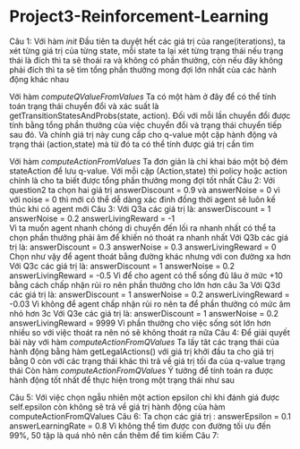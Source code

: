 # Project3-Reinforcement-Learning

Câu 1:
  Với hàm _init_
    Đầu tiên ta duyệt hết các giá trị của range(iterations), ta xét từng giá trị của từng state, mỗi state ta lại xét từng trạng thái
  nếu trạng thái là đích thì ta sẽ thoái ra và không có phần thưởng, còn nếu đây không phải đích thì ta sẽ tìm tổng phần thưởng mong 
  đợi lớn nhất của các hành động khác nhau 
  
  Với hàm _computeQValueFromValues_
    Ta có một hàm ở đây để có thể tính toán trạng thái chuyển đổi và xác suất là getTransitionStatesAndProbs(state, action). Đối với mỗi
    lần chuyển đổi được tính bằng tổng phần thưởng của việc chuyển đổi và trạng thái chuyển tiếp sau đó. Và chính giá trị này cung cấp cho
    q-value một cặp hành động và trạng thái (action,state) mà từ đó ta có thể tính được giá trị cần tìm
   
  Với hàm _computeActionFromValues_
    Ta đơn giản là chỉ khai báo một bộ đém stateAction để lưu q-value. Với mỗi cặp (Action,state) thì policy hoặc action chính là cho ta 
    biết được tổng phần thưởng mong đợi tốt nhất
 Câu 2:
   Với question2 ta chọn hai giá trị answerDiscount = 0.9 và answerNoise = 0 vì với noise = 0 thì mới có thể dễ dàng xác đinh đồng thời agent 
   sẽ luôn kế thúc khi có agent mới 
 Câu 3:
   Với Q3a các giá trị là:
        answerDiscount = 1
        answerNoise = 0.2
        answerLivingReward = -1  
   Vì ta muốn agent nhanh chóng di chuyển đến lối ra nhanh nhất có thể ta chọn phần thưởng phải âm để khiến nó thoát ra nhanh nhất
   Với Q3b các giá trị là:
        answerDiscount = 0.3
        answerNoise = 0.3
        answerLivingReward = 0
   Chọn như vậy để agent thoát bằng đường khác nhưng với con đường xa hơn
   Với Q3c các giá trị là:
        answerDiscount = 1
        answerNoise = 0.2
        answerLivingReward = -0.5
   Vì để cho agent có thể sống đủ lâu ở mức +10 bằng cách chấp nhận rủi ro nên phần thưởng cho lớn hơn câu 3a
   Với Q3d các giá trị là:
        answerDiscount = 1
        answerNoise = 0.2
        answerLivingReward = -0.03
   Vì không để agent chấp nhận rủi ro nên ta để phần thưởng có mức âm nhỏ hơn 3c
   Với Q3e các giá trị là:
        answerDiscount = 1
        answerNoise = 0.2
        answerLivingReward = 9999 
   Vì phần thưởng cho việc sống sót lớn hơn nhiều so với việc thoát ra nên nó sẽ không thoát ra nữa
Câu 4:
   Để giải quyết bài này với hàm _computeActionFromQValues_
        Ta lấy tât các trạng thái của hành động bằng hàm getLegalActions() với giá trị khởi đầu ta cho giá trị bằng 0 còn với các trạng thái khác thì 
   trả về giá trị tối đa của q-value trạng thái
   Còn hàm _computeActionFromQValues_
        Ý tưởng để tính toán ra được hành động tốt nhất để thực hiện trong một trạng thái như sau 
        
Câu 5:
   Với việc chọn ngẫu nhiên một action epsilon chỉ khi đánh giá được self.epsilon còn không sẽ trả về giá trị hành động của hàm computeActionFromQValues
Câu 6:
   Ta chọn các giá trị :
        answerEpsilon = 0.1
        answerLearningRate = 0.8
  Vì không thể tìm được con đường tối ưu đến 99%, 50 tập là quá nhỏ nên cần thêm để tìm kiếm
Câu 7:
   
        
   
   
   
   
    
    
